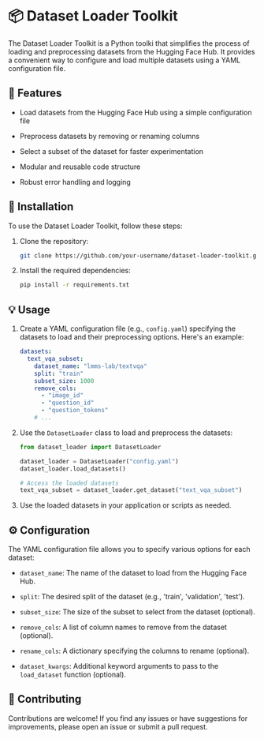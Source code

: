 # 📦 Dataset Loader Toolkit

The Dataset Loader Toolkit is a Python toolki that simplifies the process of loading and preprocessing datasets from the Hugging Face Hub. It provides a convenient way to configure and load multiple datasets using a YAML configuration file.

## 🌟 Features

- Load datasets from the Hugging Face Hub using a simple configuration file

- Preprocess datasets by removing or renaming columns

- Select a subset of the dataset for faster experimentation

- Modular and reusable code structure

- Robust error handling and logging

## 🚀 Installation

To use the Dataset Loader Toolkit, follow these steps:

1. Clone the repository:

   ```bash
   git clone https://github.com/your-username/dataset-loader-toolkit.git
   ```

2. Install the required dependencies:

   ```bash
   pip install -r requirements.txt
   ```

## 💡 Usage

1. Create a YAML configuration file (e.g., `config.yaml`) specifying the datasets to load and their preprocessing options. Here's an example:

   ```yaml
   datasets:
     text_vqa_subset:
       dataset_name: "lmms-lab/textvqa"
       split: "train"
       subset_size: 1000
       remove_cols:
         - "image_id"
         - "question_id"
         - "question_tokens"
       # ...
   ```

2. Use the `DatasetLoader` class to load and preprocess the datasets:

   ```python
   from dataset_loader import DatasetLoader

   dataset_loader = DatasetLoader("config.yaml")
   dataset_loader.load_datasets()

   # Access the loaded datasets
   text_vqa_subset = dataset_loader.get_dataset("text_vqa_subset")
   ```

3. Use the loaded datasets in your application or scripts as needed.

## ⚙️ Configuration

The YAML configuration file allows you to specify various options for each dataset:

- `dataset_name`: The name of the dataset to load from the Hugging Face Hub.

- `split`: The desired split of the dataset (e.g., 'train', 'validation', 'test').

- `subset_size`: The size of the subset to select from the dataset (optional).

- `remove_cols`: A list of column names to remove from the dataset (optional).

- `rename_cols`: A dictionary specifying the columns to rename (optional).

- `dataset_kwargs`: Additional keyword arguments to pass to the `load_dataset` function (optional).

## 🤝 Contributing

Contributions are welcome! If you find any issues or have suggestions for improvements, please open an issue or submit a pull request.